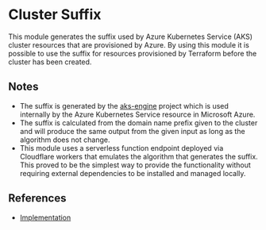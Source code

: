 # Cluster Suffix

This module generates the suffix used by Azure Kubernetes Service (AKS) cluster
resources that are provisioned by Azure. By using this module it is possible to
use the suffix for resources provisioned by Terraform before the cluster has
been created.

## Notes

- The suffix is generated by the [aks-engine](https://github.com/Azure/aks-engine)
  project which is used internally by the Azure Kubernetes Service resource in
  Microsoft Azure.
- The suffix is calculated from the domain name prefix given to the cluster and
  will produce the same output from the given input as long as the algorithm
  does not change.
- This module uses a serverless function endpoint deployed via Cloudflare
  workers that emulates the algorithm that generates the suffix. This proved to
  be the simplest way to provide the functionality without requiring external
  dependencies to be installed and managed locally.

## References

- [Implementation](https://github.com/Azure/aks-engine/blob/fa0c6c8480fedeee4e663a98ccf737448dbabd58/pkg/api/types.go#L1132)
